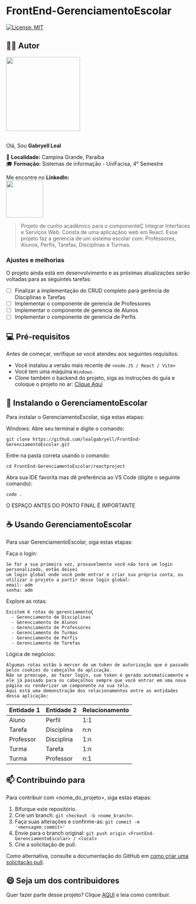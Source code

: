 # FrontEnd-GerenciamentoEscolar


[![License: MIT](https://img.shields.io/badge/License-MIT-green.svg)](https://opensource.org/licenses/MIT)

## ✍🏻 Autor

<a><img src="https://github.com/user-attachments/assets/fa60aba8-3200-402d-8b9e-a004ed3de6cf" width="200px"></a><br><br>

Olá, Sou **Gabryell Leal** <br>

📍 **Localidade:** Campina Grande, Paraíba<br>
🎓 **Formação:** Sistemas de informação - UniFacisa, 4° Semestre<br>

Me encontre no **LinkedIn:**<br>
<a href="https://www.linkedin.com/in/gabryell-leal-rocha-1762392a0"><img src="https://img.shields.io/badge/LinkedIn-blue?style=for-the-badge&logo=linkedin" width="100"></a>


> Projeto de cunho acadêmico para o componenteÇ Integrar Interfaces e Serviços Web. Consta de uma aplicaçãoo web em React.
> Esse projeto faz a gerencia de um sistema escolar com: Professores, Alunos, Perfis, Tarefas, Disciplinas e Turmas.

### Ajustes e melhorias

O projeto ainda está em desenvolvimento e as próximas atualizações serão voltadas para as seguintes tarefas:

- [ ] Finalizar a implementação do CRUD completo para gerência de Disciplinas e Tarefas
- [ ] Implementar o componente de gerencia de Professores
- [ ] Implementar o componente de gerencia de Alunos
- [ ] Implementar o componente de gerencia de Perfis

## 💻 Pré-requisitos

Antes de começar, verifique se você atendeu aos seguintes requisitos:

- Você instalou a versão mais recente de `<node.JS / React / Vite>`
- Você tem uma máquina `Windows`.
- Clone também o backend do projeto, siga as instruções do guia e coloque o projeto no ar: <a href="https://github.com/lealgabryell/API-GerenciamentoEscolar-Node">Clique Aqui</a>
## 🚀 Instalando o GerenciamentoEscolar

Para instalar o GerenciamentoEscolar, siga estas etapas:

Windows:
Abre seu terminal e digite o comando:
```
git clone https://github.com/lealgabryell/FrontEnd-GerenciamentoEscolar.git
```
Entre na pasta correta usando o comando:
```
cd FrontEnd-GerenciamentoEscolar/reactproject
```
Abra sua IDE favorita mas dê preferência ao VS Code (digite o seguinte comando):
```
code .
```
O ESPAÇO ANTES DO PONTO FINAL É IMPORTANTE

## ☕ Usando GerenciamentoEscolar

Para usar GerenciamentoEscolar, siga estas etapas:

Faça o login:
```
Se for a sua primeira vez, provavelmente você não terá um login personalizado, então deixei
um login global onde você pode entrar e criar sua própria conta, ou utilizar o projeto a partir desse login global:
email: adm
senha: adm
```
Explore as rotas:
```
Existem 6 rotas de gerenciamentoÇ
  - Gerenciamento de Disciplinas
  - Gerenciamento de Alunos
  - Gerenciamento de Professores
  - Gerenciamento de Turmas
  - Gerenciamento de Perfis
  - Gerenciamento de Tarefas
```
Lógica de negócios:
```
Algumas rotas estão à mercer de um token de autorização que é passado pelos cookies do cabeçalho da aplicação.
Não se preocupe, ao fazer login, sue token é gerado automaticamente e ele já passado para os cabeçalhos sempre que você entrar em uma nova página ou renderizar um componente na sua tela.
Aqui está uma demonstração dos relacionamentos entre as entidades dessa aplicação:
```
| Entidade 1      | Entidade 2                          |Relacionamento                          |
|-----------------|-------------------------------------|-------------------------------------|
| Aluno         | Perfil                                | 1:1
| Tarefa        | Disciplina                            | n:n
| Professor     | Disciplina                            | 1:n
| Turma         | Tarefa                                | 1:n
| Turma         | Professor                             | n:1

## 📫 Contribuindo para <GerenciamentoEscolar>

Para contribuir com <nome_do_projeto>, siga estas etapas:

1. Bifurque este repositório.
2. Crie um branch: `git checkout -b <nome_branch>`.
3. Faça suas alterações e confirme-as: `git commit -m '<mensagem_commit>'`
4. Envie para o branch original: `git push origin <FrontEnd-GerenciamentoEscolar> / <local>`
5. Crie a solicitação de pull.

Como alternativa, consulte a documentação do GitHub em [como criar uma solicitação pull](https://help.github.com/en/github/collaborating-with-issues-and-pull-requests/creating-a-pull-request).

## 😄 Seja um dos contribuidores

Quer fazer parte desse projeto? Clique [AQUI](CONTRIBUTING.md) e leia como contribuir.
